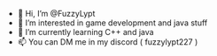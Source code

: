 - 👋 Hi, I’m @FuzzyLypt
- 👀 I’m interested in game development and java stuff
- 🌱 I’m currently learning C++ and java
- 📫 You can DM me in my discord ( fuzzylypt227 )

<!---
FuzzyLypt/FuzzyLypt is a ✨ special ✨ repository because its `README.md` (this file) appears on your GitHub profile.
You can click the Preview link to take a look at your changes.
--->
